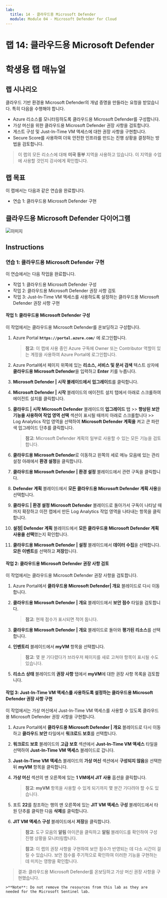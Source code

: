 ```yaml
---
lab:
  title: 14 - 클라우드용 Microsoft Defender
  module: Module 04 - Microsoft Defender for Cloud
---
```


# 랩 14: 클라우드용 Microsoft Defender
# 학생용 랩 매뉴얼

## 랩 시나리오

클라우드 기반 환경용 Microsoft Defender의 개념 증명을 만들라는 요청을 받았습니다. 특히 다음을 수행해야 합니다.

- Azure 리소스를 모니터링하도록 클라우드용 Microsoft Defender를 구성합니다.
- 가상 머신을 위한 클라우드용 Microsoft Defender 권장 사항을 검토합니다.
- 게스트 구성 및 Just-In-Time VM 액세스에 대한 권장 사항을 구현합니다. 
- Secure Score를 사용하여 더욱 안전한 인프라를 만드는 진행 상황을 결정하는 방법을 검토합니다.

> 이 랩의 모든 리소스에 대해 **미국 동부** 지역을 사용하고 있습니다. 이 지역을 수업에 사용할 것인지 강사에게 확인합니다. 

## 랩 목표

이 랩에서는 다음과 같은 연습을 완료합니다.

- 연습 1: 클라우드용 Microsoft Defender 구현

## 클라우드용 Microsoft Defender 다이어그램

![이미지](https://user-images.githubusercontent.com/91347931/157537800-94a64b6e-026c-41b2-970e-f8554ce1e0ab.png)

## Instructions

### 연습 1: 클라우드용 Microsoft Defender 구현

이 연습에서는 다음 작업을 완료합니다.

- 작업 1: 클라우드용 Microsoft Defender 구성
- 작업 2: 클라우드용 Microsoft Defender 권장 사항 검토
- 작업 3: Just-In-Time VM 액세스를 사용하도록 설정하는 클라우드용 Microsoft Defender 권장 사항 구현

#### 작업 1: 클라우드용 Microsoft Defender 구성

이 작업에서는 클라우드용 Microsoft Defender를 온보딩하고 구성합니다.

1. Azure Portal **`https://portal.azure.com/`** 에 로그인합니다.

    >**참고**: 이 랩에 사용 중인 Azure 구독에 Owner 또는 Contributor 역할이 있는 계정을 사용하여 Azure Portal에 로그인합니다.

2. Azure Portal에서 페이지 위쪽에 있는 **리소스, 서비스 및 문서 검색** 텍스트 상자에 **클라우드용 Microsoft Defender**을 입력하고 **Enter** 키를 누릅니다.

3. **Microsoft Defender \| 시작 블레이드에서** **업그레이드**를 클릭합니다.
     
4. **Microsoft Defender \| 시작** 블레이드의 에이전트 설치 탭에서 아래로 스크롤하여 에이전트 설치를 클릭합니다. 

5. **클라우드 \| 시작 Microsoft Defender** 블레이드의 **업그레이드** 탭 >> **향상된 보안 기능을 사용하여 작업 영역 선택** 섹션이 표시될 때까지 아래로 스크롤합니다 >> Log Analytics 작업 영역을 선택하여 **Microsoft Defender 계획을** 켜고 큰 파란색 업그레이드 단추를 클릭합니다.  

    >**참고**: Microsoft Defender 계획의 일부로 사용할 수 있는 모든 기능을 검토합니다. 

6. **클라우드용 Microsoft Defender**로 이동하고 왼쪽의 세로 메뉴 모음에 있는 관리 설정 아래에서 **환경 설정**을 클릭합니다.

7. **클라우드용 Microsoft Defender \| 환경 설정** 블레이드에서 관련 구독을 클릭합니다. 

8. **Defender 계획** 블레이드에서 **모든 클라우드용 Microsoft Defender 계획 사용**을 선택합니다.

9. **클라우드 \| 환경 설정 Microsoft Defender** 블레이드로 돌아가서 구독이 나타날 때까지 확장하고 이전 랩에서 만든 Log Analytics 작업 영역을 나타내는 항목을 클릭합니다.

10. **설정\| Defender 계획** 블레이드에서 **모든 클라우드용 Microsoft Defender 계획 사용을 선택**했는지 확인합니다.

11. **클라우드용 Microsoft Defender \| 설정** 블레이드에서 **데이터 수집**을 선택합니다. **모든 이벤트**를 선택하고 **저장**합니다.

#### 작업 2: 클라우드용 Microsoft Defender 권장 사항 검토

이 작업에서는 클라우드용 Microsoft Defender 권장 사항을 검토합니다. 

1. Azure Portal에서 **클라우드용 Microsoft Defender\| 개요** 블레이드로 다시 이동합니다. 

2. **클라우드용 Microsoft Defender \| 개요** 블레이드에서 **보안 점수** 타일을 검토합니다.

    >**참고**: 현재 점수가 표시되면 적어 둡니다.

3. **클라우드용 Microsoft Defender \| 개요** 블레이드로 돌아와 **평가된 리소스**를 선택합니다.

4. **인벤토리** 블레이드에서 **myVM** 항목을 선택합니다.

    >**참고**: 몇 분 기다렸다가 브라우저 페이지를 새로 고쳐야 항목이 표시될 수도 있습니다.
    
5. **리소스 상태** 블레이드의 **권장 사항** 탭에서 **myVM**에 대한 권장 사항 목록을 검토합니다.

#### 작업 3: Just-In-Time VM 액세스를 사용하도록 설정하는 클라우드용 Microsoft Defender 권장 사항 구현

이 작업에서는 가상 머신에서 Just-In-Time VM 액세스를 사용할 수 있도록 클라우드용 Microsoft Defender 권장 사항을 구현합니다. 

1. Azure Portal에서 **클라우드용 Microsoft Defender \| 개요** 블레이드로 다시 이동하고 **클라우드 보안** 타일에서 **워크로드 보호**를 선택합니다.

2. **워크로드 보호** 블레이드의 **고급 보호** 섹션에서 **Just-In-Time VM 액세스** 타일을 선택하여 **Just-In-Time VM 액세스** 블레이드로 갑니다.

3. **Just-In-Time VM 액세스** 블레이드의 **가상 머신** 섹션에서 **구성되지 않음**을 선택한 뒤 **myVM** 항목을 클릭합니다.

4. **가상 머신** 섹션의 맨 오른쪽에 있는 **1 VM에서 JIT 사용** 옵션을 클릭합니다.

    >**참고**: **myVM** 항목을 사용할 수 있게 되기까지 몇 분간 기다려야 할 수도 있습니다.

5. 포트 **22**를 참조하는 행의 맨 오른쪽에 있는 **JIT VM 액세스 구성** 블레이드에서 타원 단추를 클릭한 다음 **삭제**를 클릭합니다.

6. **JIT VM 액세스 구성** 블레이드에서 **저장**을 클릭합니다.

    >**참고**: 도구 모음의 **알림** 아이콘을 클릭하고 **알림** 블레이드를 확인하여 구성 진행 상황을 모니터링합니다. 

    >**참고**: 이 랩의 권장 사항을 구현하여 보안 점수가 반영되는 데 다소 시간이 걸릴 수 있습니다. 보안 점수를 주기적으로 확인하여 이러한 기능을 구현하는 데 미치는 영향을 확인합니다. 

> 결과: 클라우드용 Microsoft Defender를 온보딩하고 가상 머신 권장 사항을 구현했습니다. 

    >**Note**: Do not remove the resources from this lab as they are needed for the Microsoft Sentinel lab.
